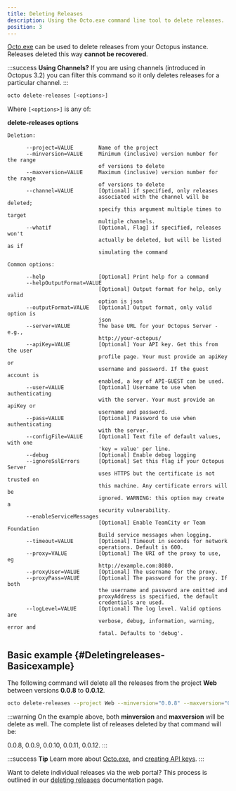 ```yaml
---
title: Deleting Releases
description: Using the Octo.exe command line tool to delete releases.
position: 3
---
```


[Octo.exe](/docs/api-and-integration/octo.exe-command-line/index.md) can be used to delete releases from your Octopus instance. Releases deleted this way **cannot be recovered**.

:::success
**Using Channels?**
If you are using channels (introduced in Octopus 3.2) you can filter this command so it only deletes releases for a particular channel.
:::

```bash
octo delete-releases [<options>]
```

Where `[<options>]` is any of:

**delete-releases options**

```text
Deletion:

      --project=VALUE        Name of the project
      --minversion=VALUE     Minimum (inclusive) version number for the range
                             of versions to delete
      --maxversion=VALUE     Maximum (inclusive) version number for the range
                             of versions to delete
      --channel=VALUE        [Optional] if specified, only releases
                             associated with the channel will be deleted;
                             specify this argument multiple times to target
                             multiple channels.
      --whatif               [Optional, Flag] if specified, releases won't
                             actually be deleted, but will be listed as if
                             simulating the command

Common options:

      --help                 [Optional] Print help for a command
      --helpOutputFormat=VALUE
                             [Optional] Output format for help, only valid
                             option is json
      --outputFormat=VALUE   [Optional] Output format, only valid option is
                             json
      --server=VALUE         The base URL for your Octopus Server - e.g.,
                             http://your-octopus/
      --apiKey=VALUE         [Optional] Your API key. Get this from the user
                             profile page. Your must provide an apiKey or
                             username and password. If the guest account is
                             enabled, a key of API-GUEST can be used.
      --user=VALUE           [Optional] Username to use when authenticating
                             with the server. Your must provide an apiKey or
                             username and password.
      --pass=VALUE           [Optional] Password to use when authenticating
                             with the server.
      --configFile=VALUE     [Optional] Text file of default values, with one
                             'key = value' per line.
      --debug                [Optional] Enable debug logging
      --ignoreSslErrors      [Optional] Set this flag if your Octopus Server
                             uses HTTPS but the certificate is not trusted on
                             this machine. Any certificate errors will be
                             ignored. WARNING: this option may create a
                             security vulnerability.
      --enableServiceMessages
                             [Optional] Enable TeamCity or Team Foundation
                             Build service messages when logging.
      --timeout=VALUE        [Optional] Timeout in seconds for network
                             operations. Default is 600.
      --proxy=VALUE          [Optional] The URI of the proxy to use, eg
                             http://example.com:8080.
      --proxyUser=VALUE      [Optional] The username for the proxy.
      --proxyPass=VALUE      [Optional] The password for the proxy. If both
                             the username and password are omitted and
                             proxyAddress is specified, the default
                             credentials are used.
      --logLevel=VALUE       [Optional] The log level. Valid options are
                             verbose, debug, information, warning, error and
                             fatal. Defaults to 'debug'.
```

## Basic example {#Deletingreleases-Basicexample}

The following command will delete all the releases from the project **Web** between versions **0.0.8** to **0.0.12**.

```bash
octo delete-releases --project Web --minversion="0.0.8" --maxversion="0.0.12" --server http://MyOctopusServerURL.com --apikey MyAPIKey
```

:::warning
On the example above, both **minversion** and **maxversion** will be delete as well. The complete list of releases deleted by that command will be:

0.0.8, 0.0.9, 0.0.10, 0.0.11, 0.0.12.
:::

:::success
**Tip**
Learn more about [Octo.exe](/docs/api-and-integration/octo.exe-command-line/index.md), and [creating API keys](/docs/api-and-integration/api/how-to-create-an-api-key.md).
:::

Want to delete individual releases via the web portal? This process is outlined in our [deleting releases](https://octopus.com/docs/deployment-process/releases/deleting-releases) documentation page.
